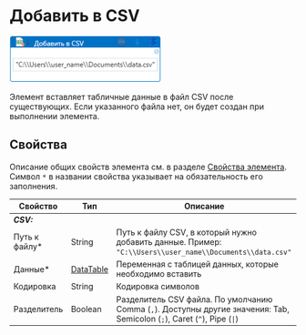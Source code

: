 # Добавить в CSV

![](<../../../../.gitbook/assets/append_csv.png>)

Элемент вставляет табличные данные в файл CSV после существующих. Если указанного файла нет, он будет создан при выполнении элемента.

## Свойства
Описание общих свойств элемента см. в разделе [Свойства элемента](https://docs.primo-rpa.ru/primo-rpa/primo-studio/process/elements#svoistva-elementa).\
Символ `*` в названии свойства указывает на обязательность его заполнения.

| Свойство             | Тип                   | Описание                                      |
| -------------------- | --------------------- | --------------------------------------------- |
| ***CSV:*** | |  |
| Путь к файлу\* | String | Путь к файлу CSV, в который нужно добавить данные. Пример: `"C:\\Users\\user_name\\Documents\\data.csv"` |
| Данные\* | [DataTable](https://learn.microsoft.com/ru-ru/dotnet/api/system.data.datatable?view=net-7.0) | Переменная с таблицей данных, которые необходимо вставить |
| Кодировка | String | Кодировка символов |
| Разделитель | Boolean | Разделитель CSV файла. По умолчанию Comma (`,`). Доступны другие значения: Tab, Semicolon (`;`), Caret (`^`), Pipe (`\|`) |

